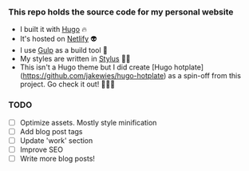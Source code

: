 ### This repo holds the source code for my personal website

- I built it with [Hugo](https://gohugo.io/) 🔥
- It's hosted on [Netlify](https://www.netlify.com/) 👽
- I use [Gulp](https://gulpjs.com/) as a build tool 🍹
- My styles are written in [Stylus](http://stylus-lang.com/) 💅🏻
- This isn't a Hugo theme but I did create [Hugo hotplate] (https://github.com/jakewies/hugo-hotplate) as a spin-off from this project. Go check it out! 🏋🏻‍♂️


### TODO

- [ ] Optimize assets. Mostly style minification
- [ ] Add blog post tags
- [ ] Update 'work' section
- [ ] Improve SEO
- [ ] Write more blog posts!